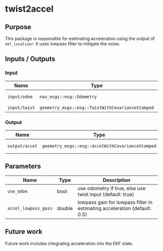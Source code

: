 # twist2accel

## Purpose

This package is responsible for estimating acceleration using the output of `ekf_localizer`. It uses lowpass filter to mitigate the noise.

## Inputs / Outputs

### Input

| Name          | Type                                             | Description           |
| ------------- | ------------------------------------------------ | --------------------- |
| `input/odom`  | `nav_msgs::msg::Odometry`                        | localization odometry |
| `input/twist` | `geometry_msgs::msg::TwistWithCovarianceStamped` | twist                 |

### Output

| Name           | Type                                             | Description            |
| -------------- | ------------------------------------------------ | ---------------------- |
| `output/accel` | `geometry_msgs::msg::AccelWithCovarianceStamped` | estimated acceleration |

## Parameters

| Name                 | Type   | Description                                                               |
| -------------------- | ------ | ------------------------------------------------------------------------- |
| `use_odom`           | bool   | use odometry if true, else use twist input (default: true)                |
| `accel_lowpass_gain` | double | lowpass gain for lowpass filter in estimating acceleration (default: 0.5) |

## Future work
Future work includes integrating acceleration into the EKF state.

